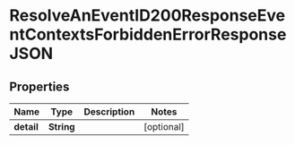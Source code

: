 

# ResolveAnEventID200ResponseEventContextsForbiddenErrorResponseJSON


## Properties

| Name | Type | Description | Notes |
|------------ | ------------- | ------------- | -------------|
|**detail** | **String** |  |  [optional] |



